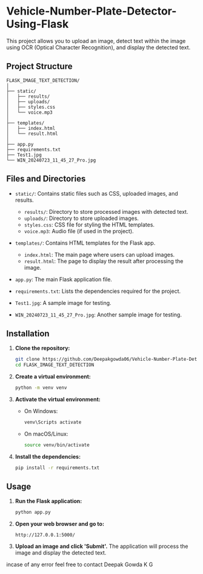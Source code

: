 # Vehicle-Number-Plate-Detector-Using-Flask

This project allows you to upload an image, detect text within the image using OCR (Optical Character Recognition), and display the detected text.

## Project Structure

```
FLASK_IMAGE_TEXT_DETECTION/
│
├── static/
│   ├── results/
│   ├── uploads/
│   ├── styles.css
│   └── voice.mp3
│
├── templates/
│   ├── index.html
│   └── result.html
│
├── app.py
├── requirements.txt
├── Test1.jpg
└── WIN_20240723_11_45_27_Pro.jpg
```

## Files and Directories

- `static/`: Contains static files such as CSS, uploaded images, and results.
  - `results/`: Directory to store processed images with detected text.
  - `uploads/`: Directory to store uploaded images.
  - `styles.css`: CSS file for styling the HTML templates.
  - `voice.mp3`: Audio file (if used in the project).

- `templates/`: Contains HTML templates for the Flask app.
  - `index.html`: The main page where users can upload images.
  - `result.html`: The page to display the result after processing the image.

- `app.py`: The main Flask application file.

- `requirements.txt`: Lists the dependencies required for the project.

- `Test1.jpg`: A sample image for testing.

- `WIN_20240723_11_45_27_Pro.jpg`: Another sample image for testing.

## Installation

1. **Clone the repository:**
   ```bash
   git clone https://github.com/Deepakgowda06/Vehicle-Number-Plate-Detector-Using-Flask.git
   cd FLASK_IMAGE_TEXT_DETECTION
   ```

2. **Create a virtual environment:**
   ```bash
   python -m venv venv
   ```

3. **Activate the virtual environment:**
   - On Windows:
     ```bash
     venv\Scripts activate
     ```
   - On macOS/Linux:
     ```bash
     source venv/bin/activate
     ```

4. **Install the dependencies:**
   ```bash
   pip install -r requirements.txt
   ```

## Usage

1. **Run the Flask application:**
   ```bash
   python app.py
   ```

2. **Open your web browser and go to:**
   ```
   http://127.0.0.1:5000/
   ```

3. **Upload an image and click 'Submit'.** The application will process the image and display the detected text.



incase of any error feel free to contact Deepak Gowda K G
